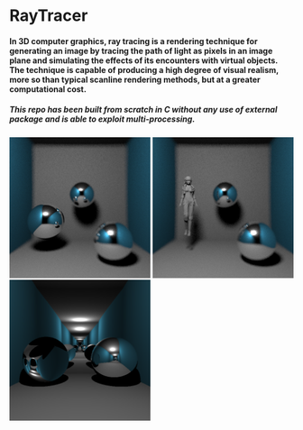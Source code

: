 # RayTracer

#### In 3D computer graphics, ray tracing is a rendering technique for generating an image by tracing the path of light as pixels in an image plane and simulating the effects of its encounters with virtual objects. The technique is capable of producing a high degree of visual realism, more so than typical scanline rendering methods, but at a greater computational cost.

##### This repo has been built from scratch in C without any use of external package and is able to exploit multi-processing.

<p float="left">
  <img src="./images/focus.png" alt="drawing" width="250"/>
  <img src="./images/image7899.png" alt="drawing" width="250"/>
  <img src="./images/image_hh.png" alt="drawing" width="250"/>
</p>


